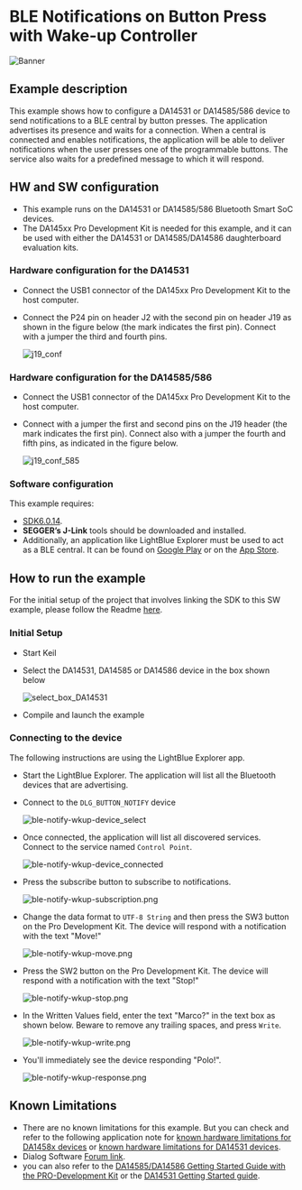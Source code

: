 # BLE Notifications on Button Press with Wake-up Controller

![Banner](https://s3.eu-central-1.amazonaws.com/lpccs-docs.renesas.com/metadata/BLE_SDK6_examples/connectivity/ble_Notify_button_Wakeup/banner.svg?v=1)

## Example description

This example shows how to configure a DA14531 or DA14585/586 device to send notifications to a BLE central by button presses. The application advertises its presence and waits for a connection. When a central is connected and enables notifications, the application will be able to deliver notifications when the user presses one of the programmable buttons. The service also waits for a predefined message to which it will respond. 

## HW and SW configuration
- This example runs on the DA14531 or DA14585/586 Bluetooth Smart SoC devices.	
- The DA145xx Pro Development Kit is needed for this example, and it can be used with either the DA14531 or DA14585/DA14586 daughterboard evaluation kits.

### Hardware configuration for the DA14531

- Connect the USB1 connector of the DA145xx Pro Development Kit to the host computer.
- Connect the P24 pin on header J2 with the second pin on header J19 as shown in the figure below (the mark indicates the first pin). Connect with a jumper the third and fourth pins.
 
	![j19_conf](assets/ble-notify-wkup-j19_conf.png)

### Hardware configuration for the DA14585/586

- Connect the USB1 connector of the DA145xx Pro Development Kit to the host computer.
- Connect with a jumper the first and second pins on the J19 header (the mark indicates the first pin). Connect also with a jumper the fourth and fifth pins, as indicated in the figure below.
 
	![j19_conf_585](assets/ble-notify-wkup-j19_585_conf.png)

### Software configuration

 This example requires:
 - [SDK6.0.14](https://www.dialog-semiconductor.com/da14531_sdk_latest).
 - **SEGGER’s J-Link** tools should be downloaded and installed.
 - Additionally, an application like LightBlue Explorer must be used to act as a BLE central. It can be found on [Google Play](https://play.google.com/store/apps/details?id=com.punchthrough.lightblueexplorer) or on the [App Store](https://apps.apple.com/gb/app/lightblue-explorer/id557428110).

## How to run the example

For the initial setup of the project that involves linking the SDK to this SW example, please follow the Readme [here](../../Readme.md).

### Initial Setup

 - Start Keil
 - Select the DA14531, DA14585 or DA14586 device in the box shown below 

	![select_box_DA14531](assets/ble-notify-wkup-select_device.png)

 - Compile and launch the example

 ### Connecting to the device
 The following instructions are using the LightBlue Explorer app.
 - Start the LightBlue Explorer. The application will list all the Bluetooth devices that are advertising. 
 - Connect to the `DLG_BUTTON_NOTIFY` device
 	
	 ![ble-notify-wkup-device_select](assets/ble-notify-wkup-device_select.png)

 - Once connected, the application will list all discovered services. Connect to the service named `Control Point`.

  	![ble-notify-wkup-device_connected](assets/ble-notify-wkup-device_connected.png)

 - Press the subscribe button to subscribe to notifications.

  	![ble-notify-wkup-subscription.png](assets/ble-notify-wkup-subscription.png)

- Change the data format to `UTF-8 String` and then press the SW3 button on the Pro Development Kit. The device will respond with a notification with the text "Move!"

  	![ble-notify-wkup-move.png](assets/ble-notify-wkup-move.png)

- Press the SW2 button on the Pro Development Kit. The device will respond with a notification with the text "Stop!"

  	![ble-notify-wkup-stop.png](assets/ble-notify-wkup-stop.png)

- In the Written Values field, enter the text "Marco?" in the text box as shown below. Beware to remove any trailing spaces, and press `Write`.

  	![ble-notify-wkup-write.png](assets/ble-notify-wkup-write.png)

- You'll immediately see the device responding "Polo!".

	![ble-notify-wkup-response.png](assets/ble-notify-wkup-response.png)

	
## Known Limitations


- There are no known limitations for this example. But you can check and refer to the following application note for
[known hardware limitations for DA1458x devices](https://www.dialog-semiconductor.com/sites/default/files/da1458x-knownlimitations_2019_01_07.pdf) or [known hardware limitations for DA14531 devices](https://www.dialog-semiconductor.com/da14531_HW_Limitation).
- Dialog Software [Forum link](https://www.dialog-semiconductor.com/forum).
- you can also refer to the [DA14585/DA14586 Getting Started Guide with the PRO-Development Kit](http://lpccs-docs.dialog-semiconductor.com/da14585_getting_started/index.html) or the [DA14531 Getting Started guide](https://www.dialog-semiconductor.com/da14531-getting-started).


